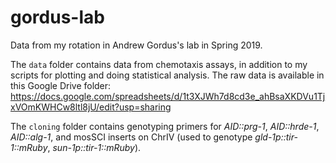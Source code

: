 # gordus-lab
Data from my rotation in Andrew Gordus's lab in Spring 2019.

The `data` folder contains data from chemotaxis assays, in addition to my scripts for plotting and doing statistical analysis. The raw data is available in this Google Drive folder:
https://docs.google.com/spreadsheets/d/1t3XJWh7d8cd3e_ahBsaXKDVu1TjxVOmKWHCw8ltl8jU/edit?usp=sharing

The `cloning` folder contains genotyping primers for _AID::prg-1_, _AID::hrde-1_, _AID::alg-1_, and mosSCI inserts on ChrIV (used to genotype _gld-1p::tir-1::mRuby_, _sun-1p::tir-1::mRuby_).
